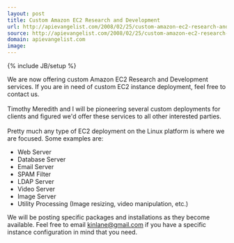 ```yaml
---
layout: post
title: Custom Amazon EC2 Research and Development
url: http://apievangelist.com/2008/02/25/custom-amazon-ec2-research-and-development/
source: http://apievangelist.com/2008/02/25/custom-amazon-ec2-research-and-development/
domain: apievangelist.com
image: 
---
```

{% include JB/setup %}<p>We are now offering custom Amazon EC2 Research and Development services.  If you are in need of custom EC2 instance deployment, feel free to contact us.<br /><br />Timothy Meredith and I will be pioneering several custom deployments for clients and figured we'd offer these services to all other interested parties.<br /><br />Pretty much any type of EC2 deployment on the Linux platform is where we are focused.  Some examples are:<br /><ul class="mainlist"><li>Web Server</li><li>Database Server</li><li>Email Server</li><li>SPAM Filter</li><li>LDAP Server</li><li>Video Server</li><li>Image Server</li><li>Utility Processing (Image resizing, video manipulation, etc.)</li></ul>We will be posting specific packages and installations as they become available.  Feel free to email <a href="mailto:kinlane@gmail.com">kinlane@gmail.com</a> if you have a specific instance configuration in mind that you need.</p>
